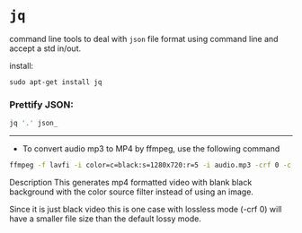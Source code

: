 # `jq`
command line tools to deal with `json` file format using command line and accept a std in/out.

install:

`sudo apt-get install jq`


### Prettify JSON:

```bash
jq '.' json_
```

---

- To convert audio mp3 to MP4 by ffmpeg, use the following command

```bash
ffmpeg -f lavfi -i color=c=black:s=1280x720:r=5 -i audio.mp3 -crf 0 -c:a copy -shortest output.mp4
```

Description
This generates mp4 formatted video with blank black background with the color source filter instead of using an image.

Since it is just black video this is one case with lossless mode (-crf 0) will have a smaller file size than the default lossy mode.